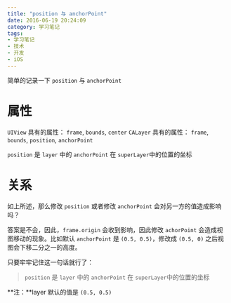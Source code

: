 ```yaml
---
title: "position 与 anchorPoint"
date: 2016-06-19 20:24:09
category: 学习笔记
tags:
- 学习笔记
- 技术
- 开发
- iOS
---
```


简单的记录一下 `position` 与 `anchorPoint`

<!-- more -->

# 属性

`UIView` 具有的属性： `frame`, `bounds`, `center`
`CALayer` 具有的属性： `frame`, `bounds`, `position`, `anchorPoint`

`position` 是 `layer` 中的 `anchorPoint` 在 `superLayer`中的位置的坐标

# 关系

如上所述，那么修改 `position` 或者修改 `anchorPoint` 会对另一方的值造成影响吗？

答案是不会，因此，`frame.origin` 会收到影响，因此修改 `achorPoint` 会造成视图移动的现象。比如默认 `anchorPoint` 是 `(0.5, 0.5)`，修改成 `(0.5, 0)` 之后视图会下移二分之一的高度。

只要牢牢记住这一句话就行了：
>`position` 是 `layer` 中的 `anchorPoint` 在 `superLayer`中的位置的坐标

**注：**layer 默认的值是 `(0.5, 0.5)`